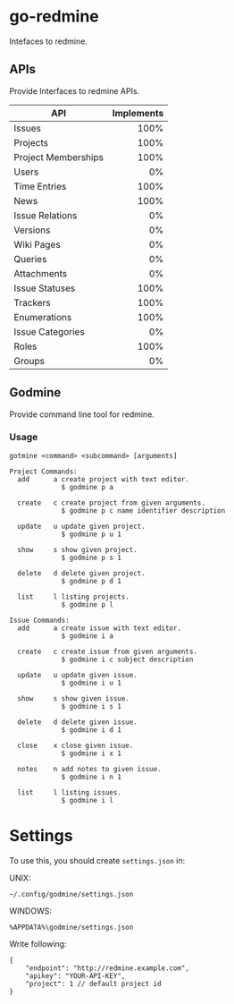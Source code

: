 # go-redmine

Intefaces to redmine.

## APIs

Provide Interfaces to redmine APIs.

|API                |Implements|
|-------------------|---------:|
|Issues             |      100%|
|Projects           |      100%|
|Project Memberships|      100%|
|Users              |        0%|
|Time Entries       |      100%|
|News               |      100%|
|Issue Relations    |        0%|
|Versions           |        0%|
|Wiki Pages         |        0%|
|Queries            |        0%|
|Attachments        |        0%|
|Issue Statuses     |      100%|
|Trackers           |      100%|
|Enumerations       |      100%|
|Issue Categories   |        0%|
|Roles              |      100%|
|Groups             |        0%|

## Godmine

Provide command line tool for redmine.

### Usage

    gotmine <command> <subcommand> [arguments]
    
    Project Commands:
      add      a create project with text editor.
                 $ godmine p a
    
      create   c create project from given arguments.
                 $ godmine p c name identifier description
    
      update   u update given project.
                 $ godmine p u 1
    
      show     s show given project.
                 $ godmine p s 1
    
      delete   d delete given project.
                 $ godmine p d 1
    
      list     l listing projects.
                 $ godmine p l
    
    Issue Commands:
      add      a create issue with text editor.
                 $ godmine i a
    
      create   c create issue from given arguments.
                 $ godmine i c subject description
    
      update   u update given issue.
                 $ godmine i u 1
    
      show     s show given issue.
                 $ godmine i s 1
    
      delete   d delete given issue.
                 $ godmine i d 1
    
      close    x close given issue.
                 $ godmine i x 1
    
      notes    n add notes to given issue.
                 $ godmine i n 1
    
      list     l listing issues.
                 $ godmine i l

# Settings

To use this, you should create `settings.json` in:

UNIX:

    ~/.config/godmine/settings.json

WINDOWS:

    %APPDATA%\godmine/settings.json

Write following:

    {
    	"endpoint": "http://redmine.example.com",
    	"apikey": "YOUR-API-KEY",
    	"project": 1 // default project id
    }

